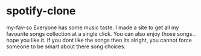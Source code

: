 # spotify-clone
my-fav-so
Everyone has some music taste. I made a site to get all my favourite songs collection at a
single click. You can also enjoy those songs.. hope you like it. If you dont like the songs then its alright,
you cannot force someone to be smart about there song choices.
